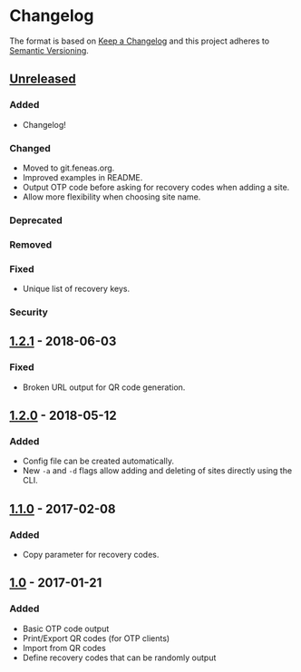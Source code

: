 # Changelog
The format is based on [Keep a Changelog] and this project adheres to [Semantic Versioning].

## [Unreleased]
### Added
- Changelog!
### Changed
- Moved to git.feneas.org.
- Improved examples in README.
- Output OTP code before asking for recovery codes when adding a site.
- Allow more flexibility when choosing site name.
### Deprecated
### Removed
### Fixed
- Unique list of recovery keys.
### Security

## [1.2.1] - 2018-06-03
### Fixed
- Broken URL output for QR code generation.

## [1.2.0] - 2018-05-12
### Added
- Config file can be created automatically.
- New `-a` and `-d` flags allow adding and deleting of sites directly using the CLI.

## [1.1.0] - 2017-02-08
### Added
- Copy parameter for recovery codes.

## [1.0] - 2017-01-21
### Added
- Basic OTP code output
- Print/Export QR codes (for OTP clients)
- Import from QR codes
- Define recovery codes that can be randomly output

[Unreleased]: https://git.feneas.org/noplanman/otp/compare/master...develop
[1.2.1]: https://git.feneas.org/noplanman/otp/compare/v1.2.0...v1.2.1
[1.2.0]: https://git.feneas.org/noplanman/otp/compare/v1.1.0...v1.2.0
[1.1.0]: https://git.feneas.org/noplanman/otp/compare/v1.0...v1.1.0
[1.0]: https://git.feneas.org/noplanman/otp/tree/v1.0

[Keep a Changelog]: https://keepachangelog.com/
[Semantic Versioning]: https://semver.org/

